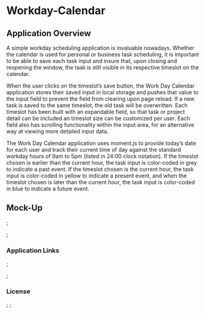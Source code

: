 # Workday-Calendar

## Application Overview

A simple workday scheduling application is invaluable nowadays. Whether the calendar is used for personal or business task scheduling, it is important to be able to save each task input and insure that, upon closing and reopening the window, the task is still visible in its respective timeslot on the calendar.

When the user clicks on the timeslot’s save button, the Work Day Calendar application stores their saved input in local storage and pushes that value to the input field to prevent the field from clearing upon page reload. If a new task is saved to the same timeslot, the old task will be overwritten. Each timeslot has been built with an expandable field, so that task or project detail can be included an timeslot size can be customized per user. Each field also has scrolling functionality within the input area, for an alternative way at viewing more detailed input data.

The Work Day Calendar application uses moment.js to provide today’s date for each user and track their current time of day against the standard workday hours of 9am to 5pm (listed in 24:00 clock notation). If the timeslot chosen is earlier than the current hour, the task input is color-coded in grey to indicate a past event. If the timeslot chosen is the current hour, the task input is color-coded in yellow to indicate a present event, and when the timeslot chosen is later than the current hour, the task input is color-coded in blue to indicate a future event.

## Mock-Up

![]();

[]();

### Application Links

[]();

[]();

### License

[]();
[]();
